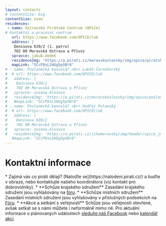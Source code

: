 ```yaml
---
layout: contacts
# contentSize: big
contentSize: even
residences:
 - name: Ostravské Pirátské Centrum (OPiCe)
# Kontaktní a pracovní centrum
   url: https://www.facebook.com/OPICEclub
   address: |
    Denisova 639/2 (1. patro)
    702 00 Moravská Ostrava a Přívoz
   spravce: jakub.dedek
   residenceImg: 'https://a.pirati.cz/moravskoslezsky/img/opice/piratsky-kancl.jpg'
   mapLink: "SCcP8sLSHGg5pSBr8"
# - name: Poslanecká kancelář <br> Lukáš Černohorský
#  # url: https://www.facebook.com/OPICEclub
#   address: |
#    Denisova 639/2
#    702 00 Moravská Ostrava a Přívoz
#   spravce: zuzana.klusova
#   residenceImg: 'https://a.pirati.cz/moravskoslezsky/img/opice/poslanecky-kancl.jpg'
#   #mapLink: "SCcP8sLSHGg5pSBr8"
# - name: Poslanecká kancelář <br> Ondřej Polanský
#  # url: https://www.facebook.com/OPICEclub
#   address: |
#    Denisova 639/2
#    702 00 Moravská Ostrava a Přívoz
#   spravce: zuzana.klusova
#   residenceImg: 'https://a.pirati.cz/jihomoravsky/img/header/spice_jmk_1.jpg'
   #mapLink: "SCcP8sLSHGg5pSBr8"
---
```



<div class="o-section-header o-section-header--indented">
  <h1 class="t-h2-alt">Kontaktní informace</h1>
</div>
* Zajímá vás co piráti dělají? [Naloďte se](https://nalodeni.pirati.cz/) a buďte v obraze, nebo kontaktujte našeho koordinátora (viz kontakt pro dobrovolníky).
* **Schůze krajského sdružení** Zasedání krajského sdružení jsou vyhlašovány na <a href="https://forum.pirati.cz/viewforum.php?f=567" target="_blank">fóru</a>.
* **Schůze místních sdružení** Zasedání místních sdružení jsou vyhlašovány v příslušných podsekcích na <a href="https://forum.pirati.cz/viewforum.php?f=589&sid=5d5208f19575021e0302aa8867091462" target="_blank">Fóru</a>.
* **Akce a setkání s veřejností** Schůze jsou veřejnosti otevřené, avšak setkat se s námi můžete i neformálně mimo ně. Pro aktuální informace o plánovaných událostech <a href="https://www.facebook.com/CPS.JMK/" target="_blank">sledujte náš Facebook</a> nebo <a href="https://calendar.google.com/calendar/embed?src=aab301nnugmna65grbnt6jv18k%40group.calendar.google.com&ctz=Europe%2FPrague">kalendář akcí</a>.

